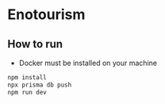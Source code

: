 # Enotourism

## How to run
- Docker must be installed on your machine

```bash
npm install
npx prisma db push
npm run dev
```